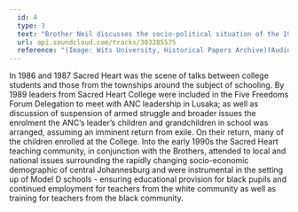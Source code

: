 ```yaml
---
  id: 4
  type: 3
  text: "Brother Neil discusses the socio-political situation of the 1980s with regard to Sacred Heart College. "
  url: api.soundcloud.com/tracks/303285575
  reference: "(Image: Wits University, Historical Papers Archive)(Audio: C Kamana)"
---
```

In 1986 and 1987 Sacred Heart was the scene of talks between college students and those from the townships around the subject of schooling. By 1989 leaders from Sacred Heart College were included in the Five Freedoms Forum Delegation to meet with ANC leadership in Lusaka; as well as discussion of suspension of armed struggle and broader issues the enrolment the ANC’s leader’s children and grandchildren in school was arranged, assuming an imminent return from exile. On their return, many of the children enrolled at the College. Into the early 1990s the Sacred Heart teaching community, in conjunction with the Brothers, attended to local and national issues surrounding the rapidly changing socio-economic demographic of central Johannesburg and were instrumental in the setting up of Model D schools - ensuring educational provision for black pupils and continued employment for teachers from the white community as well as training for teachers from the black community. 
